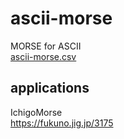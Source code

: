 # ascii-morse
MORSE for ASCII  
[ascii-morse.csv](https://github.com/IchigoJam/ascii-morse/blob/main/ascii-morse.csv)  

## applications
IchigoMorse  
https://fukuno.jig.jp/3175  

